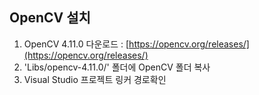 ## OpenCV 설치
1. OpenCV 4.11.0 다운로드 : [https://opencv.org/releases/](https://opencv.org/releases/)
2. 'Libs/opencv-4.11.0/' 폴더에 OpenCV 폴더 복사
3. Visual Studio 프로젝트 링커 경로확인
